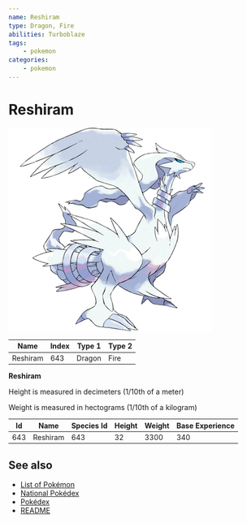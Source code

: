 ```yaml
---
name: Reshiram
type: Dragon, Fire
abilities: Turboblaze
tags:
    - pokemon
categories:
    - pokemon
---
```


# Reshiram


![Reshiram](images/643.png)

| **Name** | **Index** | **Type 1** | **Type 2** |
|----|----|----|----|
| Reshiram | 643 | Dragon | Fire  |

**Reshiram** 


Height is measured in decimeters (1/10th of a meter)

Weight is measured in hectograms (1/10th of a kilogram)

| **Id** | **Name** | **Species Id** | **Height** | **Weight** | **Base Experience** |
|--------|----------|----------------|------------|------------|---------------------|
| 643 | Reshiram | 643 | 32 | 3300 | 340 |


## See also

- [List of Pokémon](../pokemon.md)
- [National Pokédex](../national_pokedex.md)
- [Pokédex](../pokedex.md)
- [README](../README.md)
